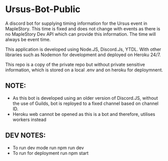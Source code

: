 # Ursus-Bot-Public

A discord bot for supplying timing information for the Ursus event in MapleStory. This time is fixed and does not change with events as there is no MapleStory Dev API which can provide this information. 
The time will always be event time. 

This application is developed using Node.JS, Discord.Js, YTDL. With other libraries such as Nodemon for development and deployed on Heroku 24/7.

This repo is a copy of the private repo but without private sensitive information, which is stored on a local .env and on heroku for deploymnent.

## NOTE: 
- As this bot is developed using an older version of Discord.JS, without the use of Guilds, bot is reployed to a fixed channel based on channel ID.
- Heroku web cannot be opened as this is a bot and therefore, utilises workers instead

## DEV NOTES:
- To run dev mode run npm run dev
- To run for deployment run npm start
